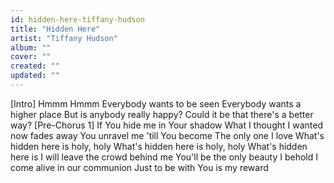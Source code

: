 ```yaml
---
id: hidden-here-tiffany-hudson
title: "Hidden Here"
artist: "Tiffany Hudson"
album: ""
cover: ""
created: ""
updated: ""
---
```


[Intro]
Hmmm
Hmmm
Everybody wants to be seen
Everybody wants a higher place
But is anybody really happy?
Could it be that there's a better way?
[Pre-Chorus 1]
If You hide me in Your shadow
What I thought I wanted now fades away
You unravel me 'till You become
The only one I love
What's hidden here is holy, holy
What's hidden here is holy, holy
What's hidden here is
I will leave the crowd behind me
You'll be the only beauty I behold
I come alive in our communion
Just to bе with You is my reward